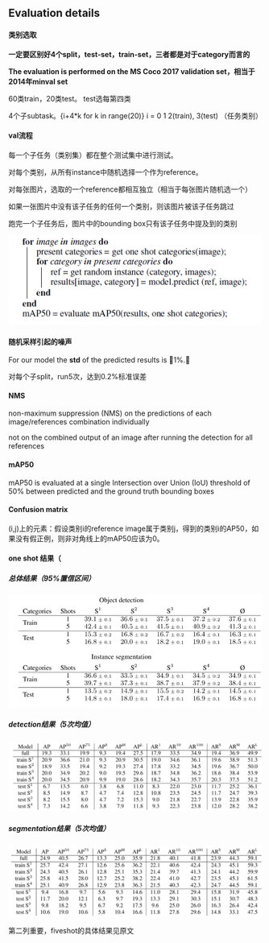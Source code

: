 ## Evaluation details

#### 类别选取

**一定要区别好4个split，test-set，train-set，三者都是对于category而言的**

**The evaluation is performed on the MS Coco 2017 validation set，相当于2014年minval set**

60类train，20类test。  test选每第四类

4个子subtask。{i+4*k for k in range(20)}  i = 0 1 2(train), 3(test)   （任务类别）

#### val流程

每一个子任务（类别集）都在整个测试集中进行测试。

对每个类别，从所有instance中随机选择一个作为reference。

对每张图片，选取的一个reference都相互独立（相当于每张图片随机选一个）

如果一张图片中没有该子任务的任何一个类别，则该图片被该子任务跳过

跑完一个子任务后，图片中的bounding box只有该子任务中提及到的类别





![1](1.PNG)

#### 随机采样引起的噪声

For our model the **std** of the predicted results is 1%.？

对每个子split，run5次，达到0.2%标准误差

#### NMS

non-maximum suppression (NMS) on the predictions of each image/references combination
individually

not on the combined output of an image after running the detection for all references

#### mAP50

mAP50 is evaluated at a single Intersection over Union (IoU) threshold of 50% between predicted and the ground truth bounding boxes

#### Confusion matrix

(i,j)上的元素：假设类别i的reference image属于类别j，得到的类别i的AP50，如果没有假正例，则非对角线上的mAP50应该为0。

#### one shot 结果（

##### 总体结果（95%置信区间）

![](3.PNG)

##### detection结果（5次均值）

![](4.PNG)

##### segmentation结果（5次均值）

![](2.PNG)

第二列重要，fiveshot的具体结果见原文